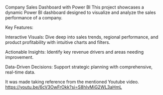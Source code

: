 Company Sales Dashboard with Power BI
This project showcases a dynamic Power BI dashboard designed to visualize and analyze the sales performance of a company.

Key Features:

Interactive Visuals: Dive deep into sales trends, regional performance, and product profitability with intuitive charts and filters.

Actionable Insights: Identify key revenue drivers and areas needing improvement.

Data-Driven Decisions: Support strategic planning with comprehensive, real-time data.

It was made taking reference from the mentioned Youtube video.
https://youtu.be/6cV3OwFrOkk?si=S8hlvMiG2WL3aHmL

